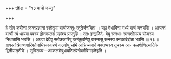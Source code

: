 +++
title = "१३ वाचो जन्तुः"

+++

हे सोम कवीनां क्रन्तप्रज्ञानां स्तोतॄणां वाचोजन्तुः स्तुतेर्जनयिता । यद्वा मेधाविनां मध्ये वाचं जनयसि । अत्यन्तं वाग्मी त्वं धारया पवस्व द्रोणकलशं ग्रहांश्च प्राप्नुहि । ततः इन्द्रादिदे- वेषु रत्नधाः रमणशीलस्य सोमस्य निधातासि भवसि । अथवा देवेषु स्तोत्रकारिषु कर्मकुर्वाणेषु वास्मासु रत्नस्य क्नकादेर्दाता भवसि ॥ १३ ॥ ग्रावस्तोत्रेगाणगारिमतेनाभिरूपकरणे कलशेषु सोमे आसिच्यमाने वक्तव्यस्य तृचस्य आ- कलशेष्वित्यादिके द्वितीयातृतीये । सूत्रितञ्च—आकलशेषुधावतिश्येनोवर्मविगाहतेइति ।